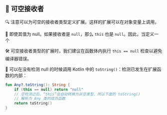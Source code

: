 
## 🌟 可空接收者

🔍 注意可以为可空的接收者类型定义扩展。这样的扩展可以在对象变量上调用，

🚀 即使其值为 null。如果接收者是 `null`，那么 `this` 也是 `null`。因此，当定义一个

🛠️ 可空接收者类型的扩展时，我们建议在函数体内执行 `this == null` 检查以避免编译器错误。

🎯 可以在没有检测 null 的时候调用 Kotlin 中的 `toString()`：检测已发生在扩展函数的内部：

```kotlin
fun Any?.toString(): String {
    if (this == null) return "null"
    // 空检测之后，“this”会自动转换为非空类型，所以下面的 toString()
    // 解析为 Any 类的成员函数
    return toString()
}
```
